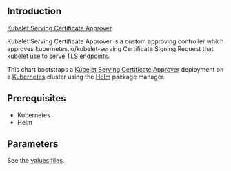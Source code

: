 ## Introduction

[Kubelet Serving Certificate Approver](https://github.com/alex1989hu/kubelet-serving-cert-approver)

Kubelet Serving Certificate Approver is a custom approving controller which approves kubernetes.io/kubelet-serving Certificate Signing Request that kubelet use to serve TLS endpoints.

This chart bootstraps a [Kubelet Serving Certificate Approver](https://github.com/alex1989hu/kubelet-serving-cert-approver) deployment on a [Kubernetes](https://kubernetes.io) cluster using the [Helm](https://helm.sh) package manager.

## Prerequisites

- Kubernetes
- Helm

## Parameters

See the [values files](values.yaml).
